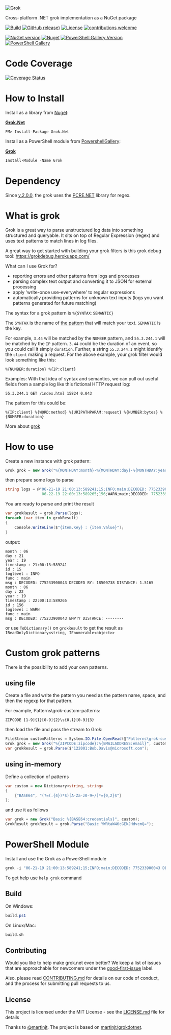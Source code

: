 ![Grok](https://github.com/Marusyk/grok.net/raw/main/Grok.png)

Cross-platform .NET grok implementation as a NuGet package

[![Build](https://github.com/Marusyk/grok.net/actions/workflows/builds.yml/badge.svg?branch=main)](https://github.com/Marusyk/grok.net/actions/workflows/builds.yml)
[![GitHub release)](https://img.shields.io/github/v/release/Marusyk/grok.net?logo=github)](https://github.com/Marusyk/grok.net/releases)
[![License](https://img.shields.io/badge/license-MIT-blue.svg)](https://github.com/Marusyk/grok.net/blob/main/LICENSE)
[![contributions welcome](https://img.shields.io/badge/contributions-welcome-brightgreen.svg?style=flat)](https://github.com/Marusyk/grok.net/blob/main/CONTRIBUTING.md)

[![NuGet version](https://img.shields.io/nuget/v/grok.net.svg?logo=NuGet)](https://www.nuget.org/packages/grok.net)
[![Nuget](https://img.shields.io/nuget/dt/grok.net.svg)](https://www.nuget.org/packages/Grok.Net)
[![PowerShell Gallery Version](https://img.shields.io/powershellgallery/v/Grok)](https://www.powershellgallery.com/packages/Grok)
[![PowerShell Gallery](https://img.shields.io/powershellgallery/dt/Grok)](https://www.powershellgallery.com/packages/Grok)

# Code Coverage

[![Coverage Status](https://coveralls.io/repos/github/Marusyk/grok.net/badge.svg?branch=main)](https://coveralls.io/github/Marusyk/grok.net?branch=main)

# How to Install

Install as a library from [Nuget](http://nuget.org):

**[Grok.Net](https://www.nuget.org/packages/Grok.Net)**

    PM> Install-Package Grok.Net

Install as a PowerShell module from [PowershellGallery](https://www.powershellgallery.com):

**[Grok](https://www.powershellgallery.com/packages/Grok)**

```powershell
Install-Module -Name Grok
```

# Dependency

Since [v.2.0.0](https://github.com/Marusyk/grok.net/releases/tag/v2.0.0), the grok uses the [PCRE.NET](https://github.com/ltrzesniewski/pcre-net) library for regex.

# What is grok

Grok is a great way to parse unstructured log data into something structured and queryable. It sits on top of Regular Expression (regex) and uses text patterns to match lines in log files.

A great way to get started with building your grok filters is this grok debug tool: <https://grokdebug.herokuapp.com/>

What can I use Grok for?

- reporting errors and other patterns from logs and processes
- parsing complex text output and converting it to JSON for external processing
- apply 'write-once use-everywhere' to regular expressions
- automatically providing patterns for unknown text inputs (logs you want patterns generated for future matching)

The syntax for a grok pattern is `%{SYNTAX:SEMANTIC}`

The `SYNTAX` is the name of [the pattern](https://github.com/logstash-plugins/logstash-patterns-core/blob/main/patterns/ecs-v1/grok-patterns) that will match your text. `SEMANTIC` is the key.

For example, `3.44` will be matched by the `NUMBER` pattern, and `55.3.244.1` will be matched by the `IP` pattern. `3.44` could be the duration of an event, so you could call it simply `duration`. Further, a string `55.3.244.1` might identify the `client` making a request.
For the above example, your grok filter would look something like this:

```text
%{NUMBER:duration} %{IP:client}
```

Examples: With that idea of syntax and semantics, we can pull out useful fields from a sample log like this fictional HTTP request log:

```text
55.3.244.1 GET /index.html 15824 0.043
```

The pattern for this could be:

```text
%{IP:client} %{WORD:method} %{URIPATHPARAM:request} %{NUMBER:bytes} %{NUMBER:duration}
```

More about [grok](https://www.elastic.co/guide/en/logstash/current/plugins-filters-grok.html)

# How to use

Create a new instance with grok pattern:

```csharp
Grok grok = new Grok("%{MONTHDAY:month}-%{MONTHDAY:day}-%{MONTHDAY:year} %{TIME:timestamp};%{WORD:id};%{LOGLEVEL:loglevel};%{WORD:func};%{GREEDYDATA:msg}");
```

then prepare some logs to parse

```csharp
string logs = @"06-21-19 21:00:13:589241;15;INFO;main;DECODED: 775233900043 DECODED BY: 18500738 DISTANCE: 1.5165
                06-22-19 22:00:13:589265;156;WARN;main;DECODED: 775233900043 EMPTY DISTANCE: --------";
```

You are ready to parse and print the result

```csharp
var grokResult = grok.Parse(logs);
foreach (var item in grokResult)
{
    Console.WriteLine($"{item.Key} : {item.Value}");
}
```

output:

```text
month : 06
day : 21
year : 19
timestamp : 21:00:13:589241
id : 15
loglevel : INFO
func : main
msg : DECODED: 775233900043 DECODED BY: 18500738 DISTANCE: 1.5165
month : 06
day : 22
year : 19
timestamp : 22:00:13:589265
id : 156
loglevel : WARN
func : main
msg : DECODED: 775233900043 EMPTY DISTANCE: --------
```
or use `ToDictionary()` on `grokResult` to get the result as `IReadOnlyDictionary<string, IEnumerable<object>>`

# Custom grok patterns

There is the possibility to add your own patterns.

## using file

Create a file and write the pattern you need as the pattern name, space, and then the regexp for that pattern.

For example, Patterns\grok-custom-patterns:

```text
ZIPCODE [1-9]{1}[0-9]{2}\s{0,1}[0-9]{3}
```

then load the file and pass the stream to Grok:

```csharp
FileStream customPatterns = System.IO.File.OpenRead(@"Patterns\grok-custom-patterns");
Grok grok = new Grok("%{ZIPCODE:zipcode}:%{EMAILADDRESS:email}", customPatterns);
var grokResult = grok.Parse($"122001:Bob.Davis@microsoft.com");
```

## using in-memory

Define a collection of patterns

```csharp
var custom = new Dictionary<string, string>
{
    {"BASE64", "(?=(.{4})*$)[A-Za-z0-9+/]*={0,2}$"}
};
```

and use it as follows

```csharp
var grok = new Grok("Basic %{BASE64:credentials}", custom);
GrokResult grokResult = grok.Parse("Basic YWRtaW46cGEkJHdvcmQ=");
```

# PowerShell Module

Install and use the Grok as a PowerShell module

```powershell
grok -i "06-21-19 21:00:13:589241;15;INFO;main;DECODED: 775233900043 DECODED BY: 18500738 DISTANCE: 1.5165" -g "%{MONTHDAY:month}-%{MONTHDAY:day}-%{MONTHDAY:year} %{TIME:timestamp};%{WORD:id};%{LOGLEVEL:loglevel};%{WORD:func};%{GREEDYDATA:msg}"
```
To get help use `help grok` command

## Build

On Windows:
```powershell
build.ps1
```

On Linux/Mac:
```bash
build.sh
```

## Contributing

Would you like to help make grok.net even better? We keep a list of issues that are approachable for newcomers under the [good-first-issue](https://github.com/Marusyk/grok.net/issues?q=is%3Aopen+is%3Aissue+label%3A%22good+first+issue%22) label.

Also. please read [CONTRIBUTING.md](https://github.com/Marusyk/grok.net/blob/main/CONTRIBUTING.md) for details on our code of conduct, and the process for submitting pull requests to us.

## License

This project is licensed under the MIT License - see the [LICENSE.md](https://github.com/Marusyk/grok.net/blob/main/LICENSE) file for details

Thanks to [@martinjt](https://github.com/martinjt). The project is based on [martinjt/grokdotnet](https://github.com/martinjt/grokdotnet).
